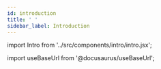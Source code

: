 ```yaml
---
id: introduction
title: ' '
sidebar_label: Introduction
---
```


import Intro from '../src/components/intro/intro.jsx';

import useBaseUrl from '@docusaurus/useBaseUrl';

<Intro/>
